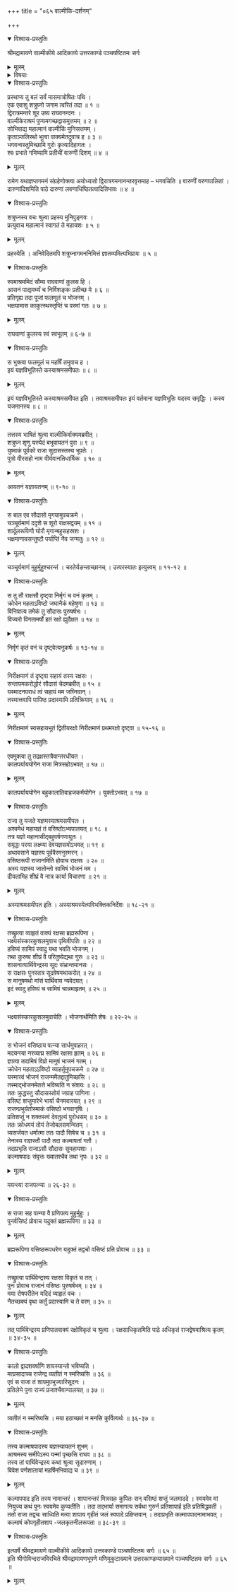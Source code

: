 +++
title = "०६५ वाल्मीकि-दर्शनम्"

+++

<details open><summary>विश्वास-प्रस्तुतिः</summary>

श्रीमद्रामायणे वाल्मीकीये आदिकाव्ये उत्तरकाण्डे पञ्चषष्टितमः सर्गः
</details>

<details><summary>मूलम्</summary>

श्रीमद्रामायणे वाल्मीकीये आदिकाव्ये उत्तरकाण्डे पञ्चषष्टितमः सर्गः
</details>

<details><summary>विषयाः</summary>

मार्गवशाद् वाल्मीक्य्-आश्रमं गतेन शत्रुघ्नेन  
तं प्रति स-प्रणामं तत्रत्य-याज्ञिय-चिह्न-दर्शनेन तत्-कर्तृ-प्रश्नः ॥ १ ॥  
तेन तं प्रति कल्माष-पाद-नामक--सौदास-वृत्त-कथन-पूर्वकं  
तत्-प्रदेशस्य तद्-यज्ञ-भूमित्वोक्तिः ॥ २ ॥  
शत्रुघ्नेन वाल्मीक्य्-अनुज्ञया पर्ण-शाला-प्रवेशः ॥ ३ ॥
</details>

<details open><summary>विश्वास-प्रस्तुतिः</summary>

प्रस्थाप्य तु बलं सर्वं मासमात्रोषितः पथि ।  
एक एवाशु शत्रुघ्नो जगाम त्वरितं तदा ॥ १ ॥  
द्विरात्रमन्तरे शूर उष्य राघवनन्दनः ।  
वाल्मीकेराश्रमं पुण्यमगच्छद्वासमुत्तमम् ॥ २ ॥  
सोभिवाद्य महात्मानं वाल्मीकिं मुनिसत्तमम् ।  
कृताञ्जलिरथो भूत्वा वाक्यमेतदुवाच ह ॥ ३ ॥  
भगवन्वस्तुमिच्छामि गुरोः कृत्यादिहागतः ।  
श्वः प्रभाते गमिष्यामि प्रतीचीं वारुणीं दिशम् ॥ ४ ॥
</details>

<details><summary>मूलम्</summary>

प्रस्थाप्य तु बलं सर्वं मासमात्रोषितः पथि ।  
एक एवाशु शत्रुघ्नो जगाम त्वरितं तदा ॥ १ ॥  
द्विरात्रमन्तरे शूर उष्य राघवनन्दनः ।  
वाल्मीकेराश्रमं पुण्यमगच्छद्वासमुत्तमम् ॥ २ ॥  
सोभिवाद्य महात्मानं वाल्मीकिं मुनिसत्तमम् ।  
कृताञ्जलिरथो भूत्वा वाक्यमेतदुवाच ह ॥ ३ ॥  
भगवन्वस्तुमिच्छामि गुरोः कृत्यादिहागतः ।  
श्वः प्रभाते गमिष्यामि प्रतीचीं वारुणीं दिशम् ॥ ४ ॥
</details>

रामेण यथाज्ञप्तगमनं संग्रहेणोक्त्वा अयोध्यातो द्विरात्रगमनानन्तरवृत्तमाह – भगवन्निति ॥ वारुणीं वरुणपालितां । दारुणांदिशमिति पाठे दारुणां लवणाधिष्ठितत्वादितिभावः ॥ ४ ॥

<details open><summary>विश्वास-प्रस्तुतिः</summary>

शत्रुघ्नस्य वचः श्रुत्वा प्रहस्य मुनिपुङ्गवः ।  
प्रत्युवाच महात्मानं स्वागतं ते महायशः ॥ ५ ॥
</details>

<details><summary>मूलम्</summary>

शत्रुघ्नस्य वचः श्रुत्वा प्रहस्य मुनिपुङ्गवः ।  
प्रत्युवाच महात्मानं स्वागतं ते महायशः ॥ ५ ॥
</details>

प्रहस्येति । अनिवेदितमपि शत्रुघ्नागमननिमित्तं ज्ञातव्यमित्यभिप्रायः ॥ ५ ॥

<details open><summary>विश्वास-प्रस्तुतिः</summary>

स्वमाश्रममिदं सौम्य राघवाणां कुलस हि ।  
आसनं पाद्यमर्घ्यं च निर्विशङ्कः प्रतीच्छ मे ॥ ६ ॥  
प्रतिगृह्य तदा पूजां फलमूलं च भोजनम् ।  
भक्षयामास काकुत्स्थस्तृप्तिं च परमां गतः ॥ ७ ॥
</details>

<details><summary>मूलम्</summary>

स्वमाश्रममिदं सौम्य राघवाणां कुलस हि ।  
आसनं पाद्यमर्घ्यं च निर्विशङ्कः प्रतीच्छ मे ॥ ६ ॥  
प्रतिगृह्य तदा पूजां फलमूलं च भोजनम् ।  
भक्षयामास काकुत्स्थस्तृप्तिं च परमां गतः ॥ ७ ॥
</details>

राघवाणां कुलस्य स्वं स्वभूतम् ॥ ६-७ ॥

<details open><summary>विश्वास-प्रस्तुतिः</summary>

स भुक्त्वा फलमूलं च महर्षिं तमुवाच ह ।  
इयं यज्ञविभूतिस्ते कस्याश्रमसमीपतः ॥ ८ ॥
</details>

<details><summary>मूलम्</summary>

स भुक्त्वा फलमूलं च महर्षिं तमुवाच ह ।  
इयं यज्ञविभूतिस्ते कस्याश्रमसमीपतः ॥ ८ ॥
</details>

इयं यज्ञविभूतिस्ते कस्याश्रमसमीपत इति । तवाश्रमसमीपतः इयं वर्तमाना यज्ञविभूतिः यदस्य समृद्धिः । कस्य यजमानस्य ॥ ८ ॥

<details open><summary>विश्वास-प्रस्तुतिः</summary>

तत्तस्य भाषितं श्रुत्वा वाल्मीकिर्वाक्यमब्रवीत् ।  
शत्रुघ्न शृणु यस्येदं बभूवायतनं पुरा ॥ ९ ॥  
युष्माकं पूर्वको राजा सुदासस्तस्य भूपतेः ।  
पुत्रो वीरसहो नाम वीर्यवानतिधार्मिकः ॥ १० ॥
</details>

<details><summary>मूलम्</summary>

तत्तस्य भाषितं श्रुत्वा वाल्मीकिर्वाक्यमब्रवीत् ।  
शत्रुघ्न शृणु यस्येदं बभूवायतनं पुरा ॥ ९ ॥  
युष्माकं पूर्वको राजा सुदासस्तस्य भूपतेः ।  
पुत्रो वीरसहो नाम वीर्यवानतिधार्मिकः ॥ १० ॥
</details>

आयतनं यज्ञायतनम् ॥ ९-१० ॥

<details open><summary>विश्वास-प्रस्तुतिः</summary>

स बाल एव सौदासो मृगयामुपचक्रमे ।  
चञ्चूर्यमाणं ददृशे स शूरो राक्षसद्वयम् ॥ ११ ॥  
शार्दूलरूपिणौ घोरौ मृगान्बहुसहस्रशः ।  
भक्षमाणावसन्तुष्टौ पर्याप्तिं नैव जग्मतुः ॥ १२ ॥
</details>

<details><summary>मूलम्</summary>

स बाल एव सौदासो मृगयामुपचक्रमे ।  
चञ्चूर्यमाणं ददृशे स शूरो राक्षसद्वयम् ॥ ११ ॥  
शार्दूलरूपिणौ घोरौ मृगान्बहुसहस्रशः ।  
भक्षमाणावसन्तुष्टौ पर्याप्तिं नैव जग्मतुः ॥ १२ ॥
</details>

चञ्चूर्यमाणं मुहुर्मुहुश्चरन्तं । चरतेर्यङन्ताच्छानच् । उत्परस्यातः इत्युत्त्वम् ॥ ११-१२ ॥

<details open><summary>विश्वास-प्रस्तुतिः</summary>

स तु तौ राक्षसौ दृष्ट्वा निर्मृगं च वनं कृतम् ।  
क्रोधेन महताऽविष्टो जघानैकं महेषुणा ॥ १३ ॥  
विनिपात्य तमेकं तु सौदासः पुरुषर्षभः ।  
विज्वरो विगतामर्षो हतं रक्षो ह्युदैक्षत ॥ १४ ॥
</details>

<details><summary>मूलम्</summary>

स तु तौ राक्षसौ दृष्ट्वा निर्मृगं च वनं कृतम् ।  
क्रोधेन महताऽविष्टो जघानैकं महेषुणा ॥ १३ ॥  
विनिपात्य तमेकं तु सौदासः पुरुषर्षभः ।  
विज्वरो विगतामर्षो हतं रक्षो ह्युदैक्षत ॥ १४ ॥
</details>

निर्मृगं कृतं वनं च दृष्ट्वेत्यनुकर्षः ॥ १३-१४ ॥

<details open><summary>विश्वास-प्रस्तुतिः</summary>

निरीक्षमाणं तं दृष्ट्वा सहायं तस्य रक्षसः ।  
सन्तापमकरोद्धोरं सौदासं चेदमब्रवीत् ॥ १५ ॥  
यस्मादनपराधं त्वं सहायं मम जघ्निवान् ।  
तस्मात्तवापि पापिष्ठ प्रदास्यामि प्रतिक्रियाम् ॥ १६ ॥
</details>

<details><summary>मूलम्</summary>

निरीक्षमाणं तं दृष्ट्वा सहायं तस्य रक्षसः ।  
सन्तापमकरोद्धोरं सौदासं चेदमब्रवीत् ॥ १५ ॥  
यस्मादनपराधं त्वं सहायं मम जघ्निवान् ।  
तस्मात्तवापि पापिष्ठ प्रदास्यामि प्रतिक्रियाम् ॥ १६ ॥
</details>

निरीक्षमाणं स्वसहायभूतं द्वितीयरक्षो निरीक्षमाणं प्रथमरक्षो दृष्ट्वा ॥ १५-१६ ॥

<details open><summary>विश्वास-प्रस्तुतिः</summary>

एवमुक्त्वा तु तद्रक्षस्तत्रैवान्तरधीयत ।  
कालपर्याययोगेन राजा मित्रसहोऽभवत् ॥ १७ ॥
</details>

<details><summary>मूलम्</summary>

एवमुक्त्वा तु तद्रक्षस्तत्रैवान्तरधीयत ।  
कालपर्याययोगेन राजा मित्रसहोऽभवत् ॥ १७ ॥
</details>

कालपर्याययोगेन बहुकालातिवाहजकर्मयोगेन । युक्तोऽभवत् ॥ १७ ॥

<details open><summary>विश्वास-प्रस्तुतिः</summary>

राजा तु यजते यज्ञमस्याश्रमसमीपतः ।  
अश्वमेधं महायज्ञं तं वसिष्ठोऽभ्यपालयत् ॥ १८ ॥  
तत्र यज्ञो महानासीद्बहुवर्षगणायुतः ।  
समृद्धः परया लक्ष्म्या देवयज्ञसमोऽभवत् ॥ १९ ॥  
अथावसाने यज्ञस्य पूर्ववैरमनुस्मरन् ।  
वसिष्ठरूपी राजानमिति होवाच राक्षसः ॥ २० ॥  
अस्य यज्ञस्य जातोन्तो सामिषं भोजनं मम ।  
दीयतामिह शीघ्रं वै नात्र कार्या विचारणा ॥ २१ ॥
</details>

<details><summary>मूलम्</summary>

राजा तु यजते यज्ञमस्याश्रमसमीपतः ।  
अश्वमेधं महायज्ञं तं वसिष्ठोऽभ्यपालयत् ॥ १८ ॥  
तत्र यज्ञो महानासीद्बहुवर्षगणायुतः ।  
समृद्धः परया लक्ष्म्या देवयज्ञसमोऽभवत् ॥ १९ ॥  
अथावसाने यज्ञस्य पूर्ववैरमनुस्मरन् ।  
वसिष्ठरूपी राजानमिति होवाच राक्षसः ॥ २० ॥  
अस्य यज्ञस्य जातोन्तो सामिषं भोजनं मम ।  
दीयतामिह शीघ्रं वै नात्र कार्या विचारणा ॥ २१ ॥
</details>

अस्याश्रमसमीपत इति । अस्याश्रमस्येत्यविभक्तिकनिर्देशः ॥ १८-२१ ॥

<details open><summary>विश्वास-प्रस्तुतिः</summary>

तच्छ्रुत्वा व्याहृतं वाक्यं रक्षसा ब्रह्मरूपिणा ।  
भक्ष्यसंस्कारकुशलमुवाच पृथिवीपतिः ॥ २२ ॥  
हविष्यं सामिपं स्वादु यथा भवति भोजनम् ।  
तथा कुरुष्व शीघ्रं वै परितुष्येद्यथा गुरुः ॥ २३ ॥  
शासनात्पार्थिवेन्द्रस्य सूदः संभ्रान्तमानसः ।  
स राक्षसः पुनस्तत्र सूदवेषमथाकरोत् ॥ २४ ॥  
स मानुषमथो मांसं पार्थिवाय न्यवेदयत् ।  
इदं स्वादु हविष्यं च सामिषं चान्नमाहृतम् ॥ २५ ॥
</details>

<details><summary>मूलम्</summary>

तच्छ्रुत्वा व्याहृतं वाक्यं रक्षसा ब्रह्मरूपिणा ।  
भक्ष्यसंस्कारकुशलमुवाच पृथिवीपतिः ॥ २२ ॥  
हविष्यं सामिपं स्वादु यथा भवति भोजनम् ।  
तथा कुरुष्व शीघ्रं वै परितुष्येद्यथा गुरुः ॥ २३ ॥  
शासनात्पार्थिवेन्द्रस्य सूदः संभ्रान्तमानसः ।  
स राक्षसः पुनस्तत्र सूदवेषमथाकरोत् ॥ २४ ॥  
स मानुषमथो मांसं पार्थिवाय न्यवेदयत् ।  
इदं स्वादु हविष्यं च सामिषं चान्नमाहृतम् ॥ २५ ॥
</details>

भक्ष्यसंस्कारकुशलमुवाचेति । भोजनार्थमिति शेषः ॥ २२-२५ ॥

<details open><summary>विश्वास-प्रस्तुतिः</summary>

स भोजनं वसिष्ठाय पत्न्या सार्धमुपाहरत् ।  
मदयन्त्या नरव्याघ्र सामिषं रक्षसा हृतम् ॥ २६ ॥  
ज्ञात्वा तदामिषं विप्रो मानुषं भाजनं गतम् ।  
क्रोधेन महताऽऽविष्टो व्याहर्तुमुपचक्रमे ॥ २७ ॥  
यस्मात्त्वं भोजनं राजन्ममैतद्दातुमिच्छसि ।  
तस्माद्भोजनमेतत्ते भविष्यति न संशयः ॥ २८ ॥  
ततः क्रुद्धस्तु सौदासस्तोयं जग्राह पाणिना ।  
वसिष्टं शप्तुमारेभे भार्या चैनमवारयत् ॥ २९ ॥  
राजन्प्रभुर्यतोस्माकं वसिष्ठो भगवानृषिः ।  
प्रतिशप्तुं न शक्तस्त्वं देवतुल्यं पुरोधसम् ॥ ३० ॥  
ततः क्रोधमयं तोयं तेजोबलसमन्वितम् ।  
व्यसर्जयत धर्मात्मा ततः पादौ सिषेच च ॥ ३१ ॥  
तेनास्य राज्ञस्तौ पादौ तदा कल्माषतां गतौ ।  
तदाप्रभृति राजाऽसौ सौदासः सुमहायशाः ।  
कल्माषपादः संवृत्तः ख्यातश्चैव तथा नृपः ॥ ३२ ॥
</details>

<details><summary>मूलम्</summary>

स भोजनं वसिष्ठाय पत्न्या सार्धमुपाहरत् ।  
मदयन्त्या नरव्याघ्र सामिषं रक्षसा हृतम् ॥ २६ ॥  
ज्ञात्वा तदामिषं विप्रो मानुषं भाजनं गतम् ।  
क्रोधेन महताऽऽविष्टो व्याहर्तुमुपचक्रमे ॥ २७ ॥  
यस्मात्त्वं भोजनं राजन्ममैतद्दातुमिच्छसि ।  
तस्माद्भोजनमेतत्ते भविष्यति न संशयः ॥ २८ ॥  
ततः क्रुद्धस्तु सौदासस्तोयं जग्राह पाणिना ।  
वसिष्टं शप्तुमारेभे भार्या चैनमवारयत् ॥ २९ ॥  
राजन्प्रभुर्यतोस्माकं वसिष्ठो भगवानृषिः ।  
प्रतिशप्तुं न शक्तस्त्वं देवतुल्यं पुरोधसम् ॥ ३० ॥  
ततः क्रोधमयं तोयं तेजोबलसमन्वितम् ।  
व्यसर्जयत धर्मात्मा ततः पादौ सिषेच च ॥ ३१ ॥  
तेनास्य राज्ञस्तौ पादौ तदा कल्माषतां गतौ ।  
तदाप्रभृति राजाऽसौ सौदासः सुमहायशाः ।  
कल्माषपादः संवृत्तः ख्यातश्चैव तथा नृपः ॥ ३२ ॥
</details>

मयन्त्या राजपत्न्या ॥ २६-३२ ॥

<details open><summary>विश्वास-प्रस्तुतिः</summary>

स राजा सह पत्न्या वै प्रणिपत्य मुहुर्मुहुः ।  
पुनर्वसिष्टं प्रोवाच यदुक्तं ब्रह्मरूपिणा ॥ ३३ ॥
</details>

<details><summary>मूलम्</summary>

स राजा सह पत्न्या वै प्रणिपत्य मुहुर्मुहुः ।  
पुनर्वसिष्टं प्रोवाच यदुक्तं ब्रह्मरूपिणा ॥ ३३ ॥
</details>

ब्रह्मरूपिणा वसिष्ठरूपधरेण यदुक्तं तद्वचो वसिष्टं प्रति प्रोवाच ॥ ३३ ॥

<details open><summary>विश्वास-प्रस्तुतिः</summary>

तच्छ्रुत्वा पार्थिवेन्द्रस्य रक्षसा विकृतं च तत् ।  
पुनः प्रोवाच राजानं वसिष्ठः पुरुषर्षभम् ॥ ३४ ॥  
मया रोषपरीतेन यदिदं व्याहृतं वचः ।  
नैतच्छक्यं वृथा कर्तुं प्रदास्यामि च ते वरम् ॥ ३५ ॥
</details>

<details><summary>मूलम्</summary>

तच्छ्रुत्वा पार्थिवेन्द्रस्य रक्षसा विकृतं च तत् ।  
पुनः प्रोवाच राजानं वसिष्ठः पुरुषर्षभम् ॥ ३४ ॥  
मया रोषपरीतेन यदिदं व्याहृतं वचः ।  
नैतच्छक्यं वृथा कर्तुं प्रदास्यामि च ते वरम् ॥ ३५ ॥
</details>

तत् पार्थिवेन्द्रस्य प्रणिपातवाक्यं रक्षोविकृतं च श्रुत्वा । रक्षसाधिकृतमिति पाठे अधिकृतं राजद्वेषमाश्रित्य कृतम् ॥ ३४-३५ ॥

<details open><summary>विश्वास-प्रस्तुतिः</summary>

कालो द्वादशवर्षाणि शापस्यान्तो भविष्यति ।  
मत्प्रसादाच्च राजेन्द्र व्यतीतं न स्मरिष्यसि ॥ ३६ ॥  
एवं स राजा तं शापमुपभुज्यारिसूदनः ।  
प्रतिलेभे पुना राज्यं प्रजाश्चैवान्पालयत् ॥ ३७ ॥
</details>

<details><summary>मूलम्</summary>

कालो द्वादशवर्षाणि शापस्यान्तो भविष्यति ।  
मत्प्रसादाच्च राजेन्द्र व्यतीतं न स्मरिष्यसि ॥ ३६ ॥  
एवं स राजा तं शापमुपभुज्यारिसूदनः ।  
प्रतिलेभे पुना राज्यं प्रजाश्चैवान्पालयत् ॥ ३७ ॥
</details>

व्यतीतं न स्मरिष्यसि । मया हठाच्छतं न मनसि कुर्वित्यर्थः ॥ ३६-३७ ॥

<details open><summary>विश्वास-प्रस्तुतिः</summary>

तस्य कल्माषपादस्य यज्ञस्यायतनं शुभम् ।  
आश्रमस्य समीपेऽस्य यन्मां पृच्छसि राघव ॥ ३८ ॥  
तस्य तां पार्थिवेन्द्रस्य कथां श्रुत्वा सुदारुणाम् ।  
विवेश पर्णशालायां महर्षिमभिवाद्य च ॥ ३९ ॥
</details>

<details><summary>मूलम्</summary>

तस्य कल्माषपादस्य यज्ञस्यायतनं शुभम् ।  
आश्रमस्य समीपेऽस्य यन्मां पृच्छसि राघव ॥ ३८ ॥  
तस्य तां पार्थिवेन्द्रस्य कथां श्रुत्वा सुदारुणाम् ।  
विवेश पर्णशालायां महर्षिमभिवाद्य च ॥ ३९ ॥
</details>

कल्मापपाद इति तस्य नामान्तरं । शापानन्तरं मित्रसहः कुपितः सन् वसिष्ठं शप्तुं जलमाददे । स्वयमेव मां नियुज्य कथं पुनः स्वयमेव कुप्यतीति । तदा तद्भार्या समागत्य सर्वथा गुरुर्न प्रतिशापार्ह इति प्रतिषिद्धवती । ततो राजा तद्वचः साध्विति मत्वा शापाय गृहीतं जलं स्वपादे प्रक्षिप्तवान् । तदाप्रभृति कल्मापपादनामाभवत् । कल्माषं कोपगृहीतशाप -जलकृतनीलरूपता ॥ ३८-३९ ॥

<details open><summary>विश्वास-प्रस्तुतिः</summary>

इत्यार्षे श्रीमद्रामायणे वाल्मीकीये आदिकाव्ये उत्तरकाण्डे पञ्चषष्टितमः सर्गः ॥ ६५ ॥  
इति श्रीगोविन्दराजविरचिते श्रीमद्रामायणभूपणे मणिमुकुटाख्याने उत्तरकाण्डव्याख्याने पञ्चषष्टितमः सर्गः ॥ ६५ ॥
</details>

<details><summary>मूलम्</summary>

इत्यार्षे श्रीमद्रामायणे वाल्मीकीये आदिकाव्ये उत्तरकाण्डे पञ्चषष्टितमः सर्गः ॥ ६५ ॥  
इति श्रीगोविन्दराजविरचिते श्रीमद्रामायणभूपणे मणिमुकुटाख्याने उत्तरकाण्डव्याख्याने पञ्चषष्टितमः सर्गः ॥ ६५ ॥
</details>

